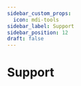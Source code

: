 ```yaml
---
sidebar_custom_props:
  icon: mdi-tools
sidebar_label: Support
sidebar_position: 12
draft: false
---
```


#  Support

<Features />

